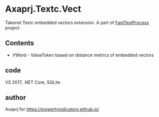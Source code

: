 # Axaprj.Textc.Vect
Takenet.Textc embedded vectors extension. 
A part of [FastTextProcess](https://github.com/Axaprj/FastTextProcess) project.
 
## Contents
 - VWord - ValueToken based on distance metrics of embedded vectors

## code
VS 2017, .NET Core, SQLite

## author
Axaprj for https://propertyindicators.github.io/
